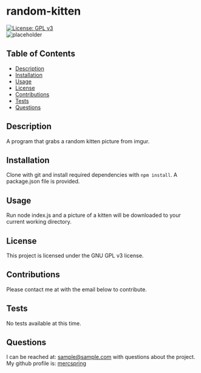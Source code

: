 # random-kitten
[![License: GPL v3](https://img.shields.io/badge/License-GPLv3-blue.svg)](https://www.gnu.org/licenses/gpl-3.0)  
![placeholder](https://via.placeholder.com/500x350)
## Table of Contents
+ [Description](#description)
+ [Installation](#installation)
+ [Usage](#usage)
+ [License](#license)
+ [Contributions](#contributions)
+ [Tests](#tests)
+ [Questions](#questions)
## Description
A program that grabs a random kitten picture from imgur.
## Installation
Clone with git and install required dependencies with `npm install`. A package.json file is provided.
## Usage
Run node index.js and a picture of a kitten will be downloaded to your current working directory.
## License
This project is licensed under the GNU GPL v3 license.
## Contributions
Please contact me at with the email below to contribute.
## Tests
No tests available at this time.
## Questions
I can be reached at: <sample@sample.com> with questions about the project.  
My github profile is: [mercspring](https://github.com/mercspring)